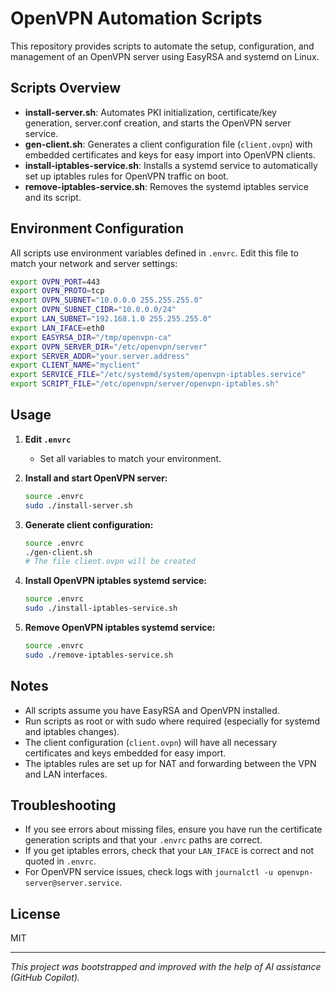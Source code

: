 # OpenVPN Automation Scripts

This repository provides scripts to automate the setup, configuration, and management of an OpenVPN server using EasyRSA and systemd on Linux.

## Scripts Overview

- **install-server.sh**: Automates PKI initialization, certificate/key generation, server.conf creation, and starts the OpenVPN server service.
- **gen-client.sh**: Generates a client configuration file (`client.ovpn`) with embedded certificates and keys for easy import into OpenVPN clients.
- **install-iptables-service.sh**: Installs a systemd service to automatically set up iptables rules for OpenVPN traffic on boot.
- **remove-iptables-service.sh**: Removes the systemd iptables service and its script.

## Environment Configuration

All scripts use environment variables defined in `.envrc`. Edit this file to match your network and server settings:

```sh
export OVPN_PORT=443
export OVPN_PROTO=tcp
export OVPN_SUBNET="10.0.0.0 255.255.255.0"
export OVPN_SUBNET_CIDR="10.0.0.0/24"
export LAN_SUBNET="192.168.1.0 255.255.255.0"
export LAN_IFACE=eth0
export EASYRSA_DIR="/tmp/openvpn-ca"
export OVPN_SERVER_DIR="/etc/openvpn/server"
export SERVER_ADDR="your.server.address"
export CLIENT_NAME="myclient"
export SERVICE_FILE="/etc/systemd/system/openvpn-iptables.service"
export SCRIPT_FILE="/etc/openvpn/server/openvpn-iptables.sh"
```

## Usage

1. **Edit `.envrc`**
   - Set all variables to match your environment.

2. **Install and start OpenVPN server:**
   ```sh
   source .envrc
   sudo ./install-server.sh
   ```

3. **Generate client configuration:**
   ```sh
   source .envrc
   ./gen-client.sh
   # The file client.ovpn will be created
   ```

4. **Install OpenVPN iptables systemd service:**
   ```sh
   source .envrc
   sudo ./install-iptables-service.sh
   ```

5. **Remove OpenVPN iptables systemd service:**
   ```sh
   source .envrc
   sudo ./remove-iptables-service.sh
   ```

## Notes
- All scripts assume you have EasyRSA and OpenVPN installed.
- Run scripts as root or with sudo where required (especially for systemd and iptables changes).
- The client configuration (`client.ovpn`) will have all necessary certificates and keys embedded for easy import.
- The iptables rules are set up for NAT and forwarding between the VPN and LAN interfaces.

## Troubleshooting
- If you see errors about missing files, ensure you have run the certificate generation scripts and that your `.envrc` paths are correct.
- If you get iptables errors, check that your `LAN_IFACE` is correct and not quoted in `.envrc`.
- For OpenVPN service issues, check logs with `journalctl -u openvpn-server@server.service`.

## License
MIT

---

*This project was bootstrapped and improved with the help of AI assistance (GitHub Copilot).*
